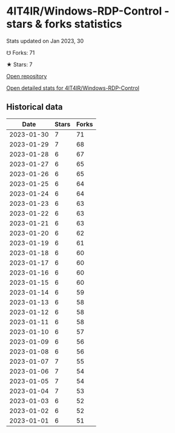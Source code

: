 # 4lT4lR/Windows-RDP-Control - stars & forks statistics

Stats updated on Jan 2023, 30

☋ Forks: 71

★ Stars: 7

[Open repository](https://github.com/4lT4lR/Windows-RDP-Control)

[Open detailed stats for 4lT4lR/Windows-RDP-Control](https://reviewgithub.com/rep/4lT4lR/Windows-RDP-Control)

## Historical data
| Date | Stars | Forks |
|------|-------|-------|
| 2023-01-30 | 7 | 71 | 
| 2023-01-29 | 7 | 68 | 
| 2023-01-28 | 6 | 67 | 
| 2023-01-27 | 6 | 65 | 
| 2023-01-26 | 6 | 65 | 
| 2023-01-25 | 6 | 64 | 
| 2023-01-24 | 6 | 64 | 
| 2023-01-23 | 6 | 63 | 
| 2023-01-22 | 6 | 63 | 
| 2023-01-21 | 6 | 63 | 
| 2023-01-20 | 6 | 62 | 
| 2023-01-19 | 6 | 61 | 
| 2023-01-18 | 6 | 60 | 
| 2023-01-17 | 6 | 60 | 
| 2023-01-16 | 6 | 60 | 
| 2023-01-15 | 6 | 60 | 
| 2023-01-14 | 6 | 59 | 
| 2023-01-13 | 6 | 58 | 
| 2023-01-12 | 6 | 58 | 
| 2023-01-11 | 6 | 58 | 
| 2023-01-10 | 6 | 57 | 
| 2023-01-09 | 6 | 56 | 
| 2023-01-08 | 6 | 56 | 
| 2023-01-07 | 7 | 55 | 
| 2023-01-06 | 7 | 54 | 
| 2023-01-05 | 7 | 54 | 
| 2023-01-04 | 7 | 53 | 
| 2023-01-03 | 6 | 52 | 
| 2023-01-02 | 6 | 52 | 
| 2023-01-01 | 6 | 51 | 

